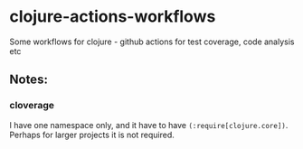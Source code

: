 # clojure-actions-workflows
Some workflows for clojure - github actions for test coverage, code analysis etc

## Notes:

### cloverage
 I have one namespace only, and it have to have `(:require[clojure.core])`. Perhaps for larger projects it is not required.